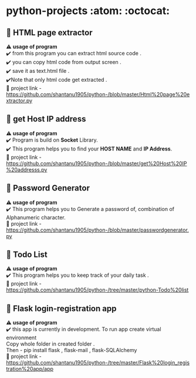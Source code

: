 # python-projects :atom: :octocat:

## :triangular_flag_on_post: HTML page extractor

  :warning: **usage of program**<br>
:heavy_check_mark: from this program you can extract html source code .  <br>
:heavy_check_mark: you can copy html code from output screen . <br>
:heavy_check_mark: save it as text.html file . <br>
:heavy_check_mark:Note that only html code get extracted . <br>
:bookmark_tabs: project link - https://github.com/shantanu1905/python-/blob/master/Html%20page%20extractor.py



## :triangular_flag_on_post: get Host IP address

:warning: **usage of program**<br>
:heavy_check_mark: Program is build on **Socket** Library. <br>
:heavy_check_mark: This program helps you to find your **HOST NAME** and **IP Address**. <br>
:bookmark_tabs: project link - https://github.com/shantanu1905/python-/blob/master/get%20Host%20IP%20addresss.py


## :triangular_flag_on_post: Password Generator

:warning: **usage of program**<br>
:heavy_check_mark: This program helps you to Generate a password of, combination of Alphanumeric character. <br>
:bookmark_tabs: project link - https://github.com/shantanu1905/python-/blob/master/passwordgenerator.py


## :triangular_flag_on_post: Todo List
:warning: **usage of program**<br>
:heavy_check_mark: This program helps you to keep track of your daily task . <br>
:bookmark_tabs: project link - https://github.com/shantanu1905/python-/tree/master/python-Todo%20list

## :triangular_flag_on_post: Flask login-registration app
:warning: **usage of program**<br>
:heavy_check_mark: this app is currently in development. To run app create virtual environment  <br>
Copy whole folder in created folder .<br>
Then - pip install flask , flask-mail , flask-SQLAlchemy  <br>
:bookmark_tabs: project link - https://github.com/shantanu1905/python-/tree/master/Flask%20login_registration%20app/app


